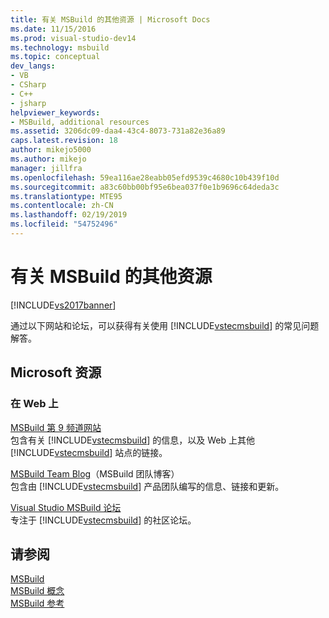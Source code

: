 ```yaml
---
title: 有关 MSBuild 的其他资源 | Microsoft Docs
ms.date: 11/15/2016
ms.prod: visual-studio-dev14
ms.technology: msbuild
ms.topic: conceptual
dev_langs:
- VB
- CSharp
- C++
- jsharp
helpviewer_keywords:
- MSBuild, additional resources
ms.assetid: 3206dc09-daa4-43c4-8073-731a82e36a89
caps.latest.revision: 18
author: mikejo5000
ms.author: mikejo
manager: jillfra
ms.openlocfilehash: 59ea116ae28eabb05efd9539c4680c10b439f10d
ms.sourcegitcommit: a83c60bb00bf95e6bea037f0e1b9696c64deda3c
ms.translationtype: MTE95
ms.contentlocale: zh-CN
ms.lasthandoff: 02/19/2019
ms.locfileid: "54752496"
---
```

# <a name="additional-resources-for-msbuild"></a>有关 MSBuild 的其他资源
[!INCLUDE[vs2017banner](../includes/vs2017banner.md)]

  
通过以下网站和论坛，可以获得有关使用 [!INCLUDE[vstecmsbuild](../includes/vstecmsbuild-md.md)] 的常见问题解答。  
  
## <a name="microsoft-resources"></a>Microsoft 资源  
  
### <a name="on-the-web"></a>在 Web 上  
 [MSBuild 第 9 频道网站](http://go.microsoft.com/fwlink/?LinkId=243092)  
 包含有关 [!INCLUDE[vstecmsbuild](../includes/vstecmsbuild-md.md)] 的信息，以及 Web 上其他 [!INCLUDE[vstecmsbuild](../includes/vstecmsbuild-md.md)] 站点的链接。  
  
 [MSBuild Team Blog](http://go.microsoft.com/fwlink/?LinkId=65846)（MSBuild 团队博客）  
 包含由 [!INCLUDE[vstecmsbuild](../includes/vstecmsbuild-md.md)] 产品团队编写的信息、链接和更新。  
  
 [Visual Studio MSBuild 论坛](http://go.microsoft.com/fwlink/?LinkId=48931)  
 专注于 [!INCLUDE[vstecmsbuild](../includes/vstecmsbuild-md.md)] 的社区论坛。  
  
## <a name="see-also"></a>请参阅  
 [MSBuild](msbuild.md)   
 [MSBuild 概念](../msbuild/msbuild-concepts.md)   
 [MSBuild 参考](../msbuild/msbuild-reference.md)
